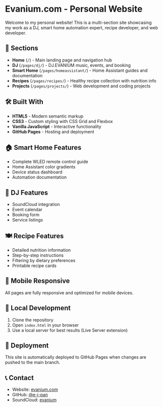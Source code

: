 # Evanium.com - Personal Website

Welcome to my personal website! This is a multi-section site showcasing my work as a DJ, smart home automation expert, recipe developer, and web developer.

## 🌟 Sections

- **Home** (`/`) - Main landing page and navigation hub
- **DJ** (`/pages/dj/`) - DJ.EVANIUM music, events, and booking
- **Smart Home** (`/pages/homeassistant/`) - Home Assistant guides and documentation
- **Recipes** (`/pages/recipes/`) - Healthy recipe collection with nutrition info
- **Projects** (`/pages/projects/`) - Web development and coding projects

## 🛠️ Built With

- **HTML5** - Modern semantic markup
- **CSS3** - Custom styling with CSS Grid and Flexbox
- **Vanilla JavaScript** - Interactive functionality
- **GitHub Pages** - Hosting and deployment

## 🏠 Smart Home Features

- Complete WLED remote control guide
- Home Assistant color gradients
- Device status dashboard
- Automation documentation

## 🎵 DJ Features

- SoundCloud integration
- Event calendar
- Booking form
- Service listings

## 🍽️ Recipe Features

- Detailed nutrition information
- Step-by-step instructions
- Filtering by dietary preferences
- Printable recipe cards

## 📱 Mobile Responsive

All pages are fully responsive and optimized for mobile devices.

## 🔧 Local Development

1. Clone the repository
2. Open `index.html` in your browser
3. Use a local server for best results (Live Server extension)

## 🚀 Deployment

This site is automatically deployed to GitHub Pages when changes are pushed to the main branch.

## 📞 Contact

- Website: [evanium.com](https://evanium.com)
- GitHub: [@e-j-pan](https://github.com/e-j-pan)
- SoundCloud: [evanium](https://soundcloud.com/evanium)
